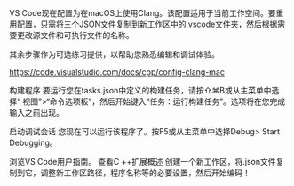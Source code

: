 VS Code现在配置为在macOS上使用Clang。该配置适用于当前工作空间。要重用配置，只需将三个JSON文件复制到新工作区中的.vscode文件夹，然后根据需要更改源文件和可执行文件的名称。

其余步骤作为可选练习提供，以帮助您熟悉编辑和调试体验。


https://code.visualstudio.com/docs/cpp/config-clang-mac

构建程序
要运行您在tasks.json中定义的构建任务，请按⇧⌘B或从主菜单中选择“ 视图”>“命令选项板”，然后开始键入“任务：运行构建任务”。选项将在您完成输入之前出现。

启动调试会话
您现在可以运行该程序了。按F5或从主菜单中选择Debug> Start Debugging。

浏览VS Code用户指南。
查看C ++扩展概述
创建一个新工作区，将.json文件复制到它，调整新工作区路径，程序名称等的必要设置，然后开始编码！